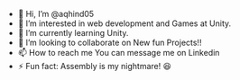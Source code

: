 - 👋 Hi, I’m @aqhind05
- 👀 I’m interested in web development and Games at Unity.
- 🌱 I’m currently learning Unity.
- 💞️ I’m looking to collaborate on New fun Projects!!
- 📫 How to reach me You can message me on Linkedin
- ⚡ Fun fact: Assembly is my nightmare! 😆

<!---
aqhind05/aqhind05 is a ✨ special ✨ repository because its `README.md` (this file) appears on your GitHub profile.
You can click the Preview link to take a look at your changes.
--->
